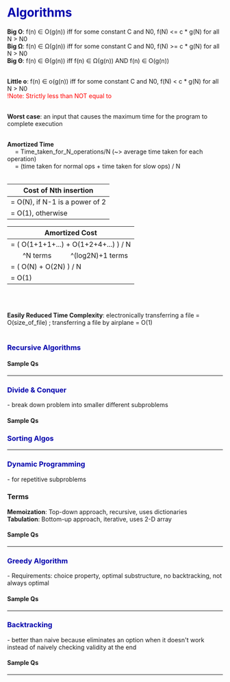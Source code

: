 <h1 style="color:#0303ad">Algorithms</h1>

**Big O**: f(n) ∈ O(g(n)) iff for some constant C and N0, f(N) <= c * g(N) for all N > N0 <br>
**Big Ω**: f(n) ∈ Ω(g(n)) iff for some constant C and N0, f(N) >= c * g(N) for all N > N0 <br>
**Big Θ**: f(n) ∈ Θ(g(n)) iff f(n) ∈ Ω(g(n)) AND f(n) ∈ O(g(n)) <br> <br>

**Little o**: f(n) ∈ o(g(n)) iff for some constant C and N0, f(N) < c * g(N) for all N > N0 <br>
<span style="color:red">!Note: Strictly less than NOT equal to</span> <br> <br>

**Worst case**: an input that causes the maximum time for the program to complete execution <br> <br>

**Amortized Time** <br>
&ensp;&ensp;  = Time_taken_for_N_operations/N (~> average time taken for each operation) <br>
&ensp;&ensp;  = (time taken for normal ops + time taken for slow ops) / N <br> <br>

| Cost of Nth insertion 
|---------------------------------|
| = O(N), if N-1 is a power of 2
| = O(1), otherwise

| Amortized Cost
|---------------------------------|
| = ( O(1+1+1+...) + O(1+2+4+...) ) / N
| &ensp;&ensp;&ensp; ^N terms &ensp;&ensp; &ensp;&ensp; ^(log2N)+1 terms
| = ( O(N) + O(2N) ) / N 
| = O(1)

<br> <br>

**Easily Reduced Time Complexity**: electronically transferring a file = O(size_of_file) ; transferring a file by airplane = O(1)
<br> <br>

<h3 style="color:#0303ad">Recursive Algorithms</h3>

<h4>Sample Qs</h4>


___________________________________________


<h3 style="color:#0303ad">Divide & Conquer</h3>
-   break down problem into smaller different subproblems

<h4>Sample Qs</h4>


<h3 style="color:#0303ad">Sorting Algos</h3>

___________________________________________


<h3 style="color:#0303ad">Dynamic Programming</h3>   
-   for repetitive subproblems

### Terms
  **Memoization**: Top-down approach, recursive, uses dictionaries <br>
  **Tabulation**: Bottom-up approach, iterative, uses 2-D array

<h4>Sample Qs</h4>


___________________________________________


<h3 style="color:#0303ad">Greedy Algorithm</h3>
- Requirements: choice property, optimal substructure, no backtracking, not always optimal

<h4>Sample Qs</h4>


___________________________________________


<h3 style="color:#0303ad">Backtracking</h3>
- better than naive because eliminates an option when it doesn't work instead of naively checking validity at the end

<h4>Sample Qs</h4>


___________________________________________





